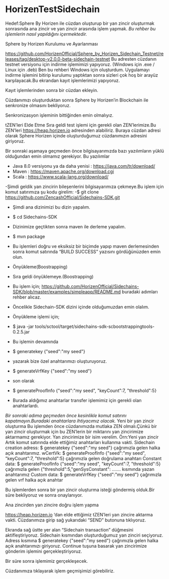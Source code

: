 # HorizenTestSidechain
Hedef:Sphere By Horizen ile cüzdan oluşturup bir yan zincir oluşturmak sonrasında ana zincir ve yan zincir arasında işlem yapmak.
*Bu rehber bu işlemlerin nasıl yapıldığını içermektedir.*
 
Sphere by Horizen Kurulumu ve Ayarlanması

https://github.com/HorizenOfficial/Sphere_by_Horizen_Sidechain_Testnet/releases/tag/desktop-v2.0.0-beta-sidechain-testnet
Bu adresten cüzdanın testnet versiyonu için indirme işlemimizi yapıyoruz.
(Windows için .exe  / Linux için .deb)
Ben bu rehberi Windows için oluşturdum.
Uygulamayı indirme işlemini bitirip kurulumu yaptıktan sonra sizleri çok hoş bir arayüz karşılayacak.Bu ekrandan kayıt işlemlerimizi yapıyoruz.


Kayıt işlemlerinden sonra bir cüzdan ekleyin.










Cüzdanımızı oluşturduktan sonra Sphere by Horizen’in Blockchain ile senkronize olmasını bekliyoruz.






Senkronizasyon işleminin bittiğinden emin olmalıyız.


tZEN’leri Elde Etme
Sıra geldi test işlemi için gerekli olan ZEN’lerimize.Bu ZEN’leri https://heap.horizen.io adresinden alabiliriz.
Buraya cüzdan adresi olarak Sphere Horizen içinde oluşturduğumuz cüzdanımızın adresini giriyoruz.





Bir sonraki aşamaya geçmeden önce bilgisayarımızda bazı yazılımların yüklü olduğundan emin olmamız gerekiyor.
Bu yazılımlar 
- Java 8.0 versiyonu ya da daha yenisi                    : https://java.com/tr/download/
- Maven                                                                        : https://maven.apache.org/download.cgi
- Scala                                                                          : https://www.scala-lang.org/download/


-Şimdi geldik yan zincirin bileşenlerini bilgisayarımıza çekmeye.Bu işlem için komut satırımıza şu kodu girelim:
-$   git clone https://github.com/ZencashOfficial/Sidechains-SDK.git

- Şimdi ana dizinimizi bu dizin yapalım.
- $   cd Sidechains-SDK
- Dizinimize geçtikten sonra maven ile derleme yapalım.
- $   mvn  package
- Bu işlemleri doğru ve eksiksiz bir biçimde yapıp maven derlemesinden sonra komut satırında “BUILD SUCCESS” yazısını gördüğünüzden emin olun.

- Önyükleme(Boostrapping)
- Sıra geldi önyüklemeye.(Boostrapping)
- Bu işlem için; https://github.com/HorizenOfficial/Sidechains-SDK/blob/master/examples/simpleapp/README.md buradaki adımları rehber alıcaz.
- Öncelikle Sidechain-SDK dizini içinde olduğumuzdan emin olalım.
- Önyükleme işlemi için;
- $ java -jar tools/sctool/target/sidechains-sdk-scbootstrappingtools-0.2.5.jar 
- Bu işlemin devamında
- $ generatekey {"seed":"my seed"} 
- yazarak bize özel anahtarımızı oluşturuyoruz.
- $ generateVrfKey {"seed":"my seed"}
- son olarak 
- $ generateProofInfo {"seed":"my seed", "keyCount":7, "threshold":5}
- Burada aldığımız anahtarlar transfer işlemimiz için gerekli olan anahtarlardı.


*Bir sonraki adıma geçmeden önce kesinlikle komut satırını kapatmayın.Buradaki anahtarlara ihtiyacımız olacak.* 
Yeni bir yan zincir oluşturma
Bu işlemden önce cüzdanımızda mutlaka ZEN olmalı.Çünkü bir yan zincir oluşturmak için bu ZEN’lerin bir miktarını yan zincirimize aktarmamız gerekiyor.
Yan zincirimize bir isim verelim. Örn:Yeni yan zincir
Artık komut satırında elde ettiğimiz anahtarları kullanma vakti.
Sidechain creation adress: $ generatekey {"seed":"my seed"} çağrımızla gelen halka açık anahtarımız. 
wCertVk: $ generateProofInfo {"seed":"my seed", "keyCount":7, "threshold":5} çağrımızla gelen doğrulama anahtarı
Constant data: $ generateProofInfo {"seed":"my seed", "keyCount":7, "threshold":5} çağrımızla gelen {"threshold":5,"genSysConstant": ……. kısmında  yazan anahtarımız
Custom data: $ generateVrfKey {"seed":"my seed"} çağrımızla gelen vrf halka açık anahtar 


Bu işlemlerden sonra bir yan zincir oluşturma isteği göndermiş olduk.Bir süre bekliyoruz ve sonra onaylanıyor.




Ana zincirden yan zincire doğru işlem yapma

 https://heap.horizen.io ‘dan elde ettiğimiz tZEN’leri yan zincire aktarma vakti.
Cüzdanımıza girip sağ yukarıdaki “SEND” butonuna tıklıyoruz.



Ekranda sağ üstte yer alan “Sidechain transaction” düğmesini aktifleştiriyoruz.
Sidechain kısmından oluşturduğumuz yan zinciri seçiyoruz.
Adress kısmına $ generatekey {"seed":"my seed"} çağrımızla gelen halka açık anahtarımızı giriyoruz.
Continue tuşuna basarak yan zincirimize gönderim işlemini gerçekleştiriyoruz.



Bir süre sonra işlemimiz gerçekleşecek.

Cüzdanımıza tıklayarak işlem geçmişimizi görebiliriz.















